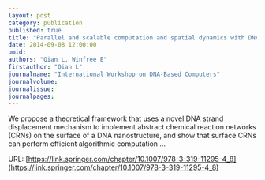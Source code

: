 ```yaml
---
layout: post
category: publication
published: true
title: "Parallel and scalable computation and spatial dynamics with DNA-based chemical reaction networks on a surface"
date: 2014-09-08 12:00:00
pmid: 
authors: "Qian L, Winfree E"
firstauthor: "Qian L"
journalname: "International Workshop on DNA-Based Computers"
journalvolume: 
journalissue: 
journalpages: 
---
```


We propose a theoretical framework that uses a novel DNA strand displacement mechanism to implement abstract chemical reaction networks (CRNs) on the surface of a DNA nanostructure, and show that surface CRNs can perform efficient algorithmic computation …

URL: [https://link.springer.com/chapter/10.1007/978-3-319-11295-4_8](https://link.springer.com/chapter/10.1007/978-3-319-11295-4_8)
